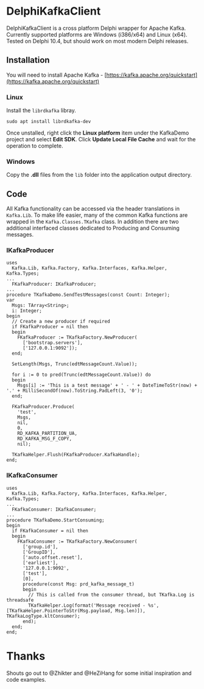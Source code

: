 


# DelphiKafkaClient

DelphiKafkaClient is a cross platform Delphi wrapper for Apache Kafka. Currently supported platforms are Windows (i386/x64) and Linux (x64). Tested on Delphi 10.4, but should work on most modern Delphi releases.

## Installation
You will need to install Apache Kafka - [https://kafka.apache.org/quickstart](https://kafka.apache.org/quickstart)

### Linux
Install the `librdkafka` libray.

    sudo apt install librdkafka-dev
    
Once unstalled, right click the **Linux platform** item under the KafkaDemo project and select **Edit SDK**. Click **Update Local File Cache** and wait for the operation to complete.

### Windows
Copy the **.dll** files from the `lib` folder into the application output directory.

##  Code
All Kafka functionality can be accessed via the header translations in `Kafka.Lib`. To make life easier, many of the common Kafka functions are wrapped in the `Kafka.Classes.TKafka` class.
In addition there are two additional interfaced classes dedicated to Producing and Consuming messages.
### IKafkaProducer

    uses
      Kafka.Lib, Kafka.Factory, Kafka.Interfaces, Kafka.Helper, Kafka.Types;
    ... 
      FKafkaProducer: IKafkaProducer;
    ... 
    procedure TKafkaDemo.SendTestMessages(const Count: Integer);
    var
      Msgs: TArray<String>;
      i: Integer;
    begin
      // Create a new producer if required 
      if FKafkaProducer = nil then
      begin
        FKafkaProducer := TKafkaFactory.NewProducer(
          ['bootstrap.servers'],
          ['127.0.0.1:9092']);
      end;
    
      SetLength(Msgs, Trunc(edtMessageCount.Value));
    
      for i := 0 to pred(Trunc(edtMessageCount.Value)) do
      begin
        Msgs[i] := 'This is a test message' + ' - ' + DateTimeToStr(now) + '.' + MilliSecondOf(now).ToString.PadLeft(3, '0');
      end;
    
      FKafkaProducer.Produce(
        'test',
        Msgs,
        nil,
        0,
        RD_KAFKA_PARTITION_UA,
        RD_KAFKA_MSG_F_COPY,
        nil);
    
      TKafkaHelper.Flush(FKafkaProducer.KafkaHandle);      
    end;

### IKafkaConsumer
    uses
      Kafka.Lib, Kafka.Factory, Kafka.Interfaces, Kafka.Helper, Kafka.Types;
    ...  
      FKafkaConsumer: IKafkaConsumer;
    ... 
    procedure TKafkaDemo.StartConsuming;
    begin
      if FKafkaConsumer = nil then
      begin
        FKafkaConsumer := TKafkaFactory.NewConsumer(
          ['group.id'],
          ['GroupID'],
          ['auto.offset.reset'],
          ['earliest'],
          '127.0.0.1:9092',
          ['test'],
          [0],
          procedure(const Msg: prd_kafka_message_t)
          begin
            // This is called from the consumer thread, but TKafka.Log is threadsafe
            TKafkaHelper.Log(format('Message received - %s', [TKafkaHelper.PointerToStr(Msg.payload, Msg.len)]), TKafkaLogType.kltConsumer);
          end);
      end;
    end;

# Thanks
Shouts go out to @Zhikter and @HeZiHang for some initial inspiration and code examples.
